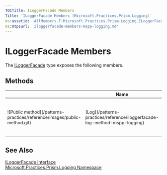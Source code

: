 ```yaml
---
TOCTitle: ILoggerFacade Members
Title: 'ILoggerFacade Members (Microsoft.Practices.Prism.Logging)'
ms:assetid: 'AllMembers.T:Microsoft.Practices.Prism.Logging.ILoggerFacade'
ms:mtpsurl: 'iloggerfacade-members-mspp-logging.md'
---
```


# ILoggerFacade Members

The [ILoggerFacade](/patterns-practices/reference/iloggerfacade-interface-mspp-logging) type exposes the following members.

## Methods

<table>
<thead>
<tr class="header">
<th> </th>
<th>Name</th>
<th>Description</th>
</tr>
</thead>
<tbody>
<tr class="odd">
<td>![Public method](/patterns-practices/reference/images/public-method.gif)</td>
<td>[Log](/patterns-practices/reference/iloggerfacade-log-method-mspp-logging)</td>
<td><div class="summary">
Write a new log entry with the specified category and priority.
</div></td>
</tr>
</tbody>
</table>

## See Also

[ILoggerFacade Interface](/patterns-practices/reference/iloggerfacade-interface-mspp-logging)<br/>
[Microsoft.Practices.Prism.Logging Namespace](/patterns-practices/reference/mspp-logging-namespace)<br/>
